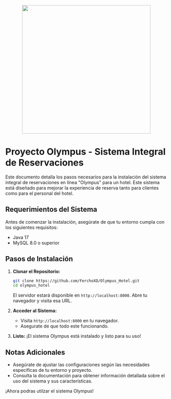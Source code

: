 <p align="center"><a target="_blank"><img src="public/imagenes/LogoOlympus.png" width="400"></a></p>


# Proyecto Olympus - Sistema Integral de Reservaciones

Este documento detalla los pasos necesarios para la instalación del sistema integral de reservaciones en línea "Olympus" para un hotel. 
Este sistema está diseñado para mejorar la experiencia de reserva tanto para clientes como para el personal del hotel.

## Requerimientos del Sistema

Antes de comenzar la instalación, asegúrate de que tu entorno cumpla con los siguientes requisitos:

- Java 17 
- MySQL 8.0 o superior

## Pasos de Instalación

1. **Clonar el Repositorio:**
   ```bash
   git clone https://github.com/FerchoXD/Olympus_Hotel.git
   cd olympus_hotel
   ```
   El servidor estará disponible en `http://localhost:8000`. Abre tu navegador y visita esa URL.

2. **Acceder al Sistema:**
   - Visita `http://localhost:8000` en tu navegador.
   - Asegurate de que todo este funcionando.

3. **Listo:**
   ¡El sistema Olympus está instalado y listo para su uso!

## Notas Adicionales

- Asegúrate de ajustar las configuraciones según las necesidades específicas de tu entorno y proyecto.
- Consulta la documentación para obtener información detallada sobre el uso del sistema y sus características.

¡Ahora podras utilzar el sistema Olympus!
